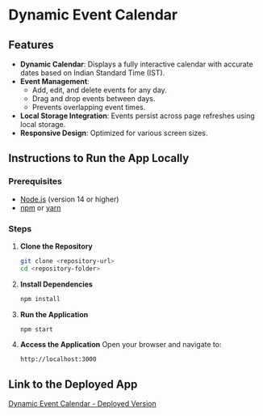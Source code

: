 # Dynamic Event Calendar

## Features
- **Dynamic Calendar**: Displays a fully interactive calendar with accurate dates based on Indian Standard Time (IST).
- **Event Management**:
  - Add, edit, and delete events for any day.
  - Drag and drop events between days.
  - Prevents overlapping event times.
- **Local Storage Integration**: Events persist across page refreshes using local storage.
- **Responsive Design**: Optimized for various screen sizes.

## Instructions to Run the App Locally

### Prerequisites
- [Node.js](https://nodejs.org/) (version 14 or higher)
- [npm](https://www.npmjs.com/) or [yarn](https://yarnpkg.com/)

### Steps
1. **Clone the Repository**
   ```bash
   git clone <repository-url>
   cd <repository-folder>
   ```

2. **Install Dependencies**
   ```bash
   npm install
   ```

3. **Run the Application**
   ```bash
   npm start
   ```

4. **Access the Application**
   Open your browser and navigate to:
   ```
   http://localhost:3000
   ```

## Link to the Deployed App
[Dynamic Event Calendar - Deployed Version](dynamic-event-calendar-six.vercel.app) 
